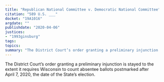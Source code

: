 ```yaml
---
title: "Republican National Committee v. Democratic National Committee"
citation: "589 U.S. ___"
docket: "19A1016"
argdate: ""
publishdate: "2020-04-06"
justices:
- "1993ginsburg"
tags:
topics:
summary: "The District Court’s order granting a preliminary injunction is stayed to the extent it requires Wisconsin to count absentee ballots postmarked after April 7, 2020, the date of the State’s election."
---
```

The District Court’s order granting a preliminary injunction is stayed to the extent it requires Wisconsin to count absentee ballots postmarked after April 7, 2020, the date of the State’s election.
